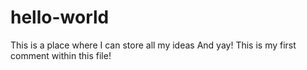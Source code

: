 # hello-world
This is a place where I can store all my ideas
And yay! This is my first comment within this file!
